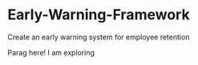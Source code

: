 # Early-Warning-Framework
Create an early warning system for employee retention

Parag here!
I am exploring
